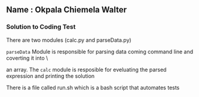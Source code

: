 ## Name : Okpala Chiemela Walter

### Solution to Coding Test

There are two modules (calc.py and parseData.py)

`parseData` Module is responsible for parsing data coming command line and coverting it into \

an array. The `calc` module is resposible for eveluating the parsed expression and printing the solution

There is a file called run.sh which is a bash script that automates tests
